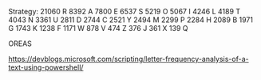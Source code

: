 Strategy: 
21060 R
 8392 A
 7800 E
 6537 S
 5219 O
 5067 I
 4246 L
 4189 T
 4043 N
 3361 U
 2811 D
 2744 C
 2521 Y
 2494 M
 2299 P
 2284 H
 2089 B
 1971 G
 1743 K
 1238 F
 1171 W
  878 V
  474 Z
  376 J
  361 X
  139 Q



  OREAS


  https://devblogs.microsoft.com/scripting/letter-frequency-analysis-of-a-text-using-powershell/